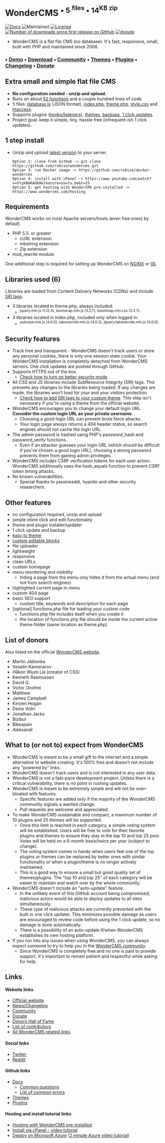 
# WonderCMS <sup> • 5 <sup>files</sup> • 14<sup>KB zip</sup></sup>

[![Docs](https://img.shields.io/readthedocs/pip/stable.svg?longCache=true&v=100)](https://github.com/robiso/wondercms/wiki#wondercms-documentation)
![Maintained](https://img.shields.io/maintenance/yes/2019.svg?longCache=true)
[![License](https://img.shields.io/github/license/mashape/apistatus.svg?longCache=true)](https://github.com/robiso/wondercms/blob/master/license)
[![Number of downloads since first release on GitHub](https://img.shields.io/github/downloads/robiso/wondercms/total.svg?label=downloads%20since%202017&longCache=true)](https://github.com/robiso/wondercms/releases)
[![donate](https://img.shields.io/badge/donate-PayPal-green.svg?longCache=true)](https://paypal.me/WonderCMS)

- WonderCMS is a flat file CMS (no database). It's fast, responsive, small, built with PHP and maintained since 2008.

### **• [Demo](https://www.wondercms.com/demo) • [Download](https://www.wondercms.com/latest) • [Community](https://www.wondercms.com/community) • [Themes](https://www.wondercms.com/themes) • [Plugins](https://www.wondercms.com/plugins) • [Changelog](https://www.wondercms.com/whatsnew) • [Donate](https://www.wondercms.com/donate)**

## Extra small and simple flat file CMS
  - **No configuration needed - unzip and upload.**
  - Runs on about [52 functions](https://github.com/robiso/wondercms/wiki/List-of-all-functions) and a couple hundred lines of code.
  - 5 files: [database.js](https://github.com/robiso/wondercms/wiki/Default-database.js#default-databasejs) (JSON format), [index.php](https://github.com/robiso/wondercms/blob/master/index.php), [theme.php](https://github.com/robiso/wondercms/blob/master/themes/default/theme.php), [style.css](https://github.com/robiso/wondercms/blob/master/themes/default/css/style.css) and [htaccess](https://github.com/robiso/wondercms/blob/master/.htaccess).
  - Supports plugins ([hooks/listeners](https://github.com/robiso/wondercms/wiki/List-of-hooks)), [themes](https://github.com/robiso/wondercms/wiki/Create-theme-in-8-easy-steps), [backups](https://github.com/robiso/wondercms/wiki/Backup-all-files), [1 click updates](https://github.com/robiso/wondercms/wiki/One-click-update).
  - Project goal: keep it simple, tiny, hassle free (infrequent-ish 1 click updates).

## 1 step install
- Unzip and upload [latest version](https://www.wondercms.com/latest) to your server.

      Option 2: clone from GitHub -> git clone https://github.com/robiso/wondercms.git
      Option 3: run Docker image -> https://github.com/robiso/docker-wondercms
      Option 4: install with cPanel -> https://www.youtube.com/watch?v=5tykBmKAUkA&feature=youtu.be&t=25
      Option 5: get hosting with WonderCMS pre-installed -> https://www.wondercms.com/hosting

## Requirements
WonderCMS works on most Apache servers/hosts (even free ones) by default.
- PHP 5.5. or greater
  - cURL extension
  - mbstring extension
  - Zip extension
- mod_rewrite module

One additional step is required for setting up WonderCMS on [NGINX](https://github.com/robiso/wondercms/wiki/NGINX-server-config) or [IIS](https://github.com/robiso/wondercms/wiki/IIS-server-config).


## Libraries used (6)
Libraries are loaded from Content Delivery Networks (CDNs) and include [SRI tags](https://github.com/robiso/wondercms/wiki/Add-SRI-tags-to-your-theme-libraries#3-steps-for-more-security).
- 3 libraries located in theme.php, always included:
  - <sup>jquery.min.js (1.12.4), bootstrap.min.js (3.3.7), bootstrap.min.css (3.3.7).</sup>
- 3 libraries located in index.php, included only when logged in:
  - <sup>autosize.min.js (4.0.0), taboverride.min.js (4.0.3), jquery.taboverride.min.js (4.0.0).</sup>

## Security features
- Track free and transparent - WonderCMS doesn't track users or store any personal cookies, there is only one session state cookie. Your WonderCMS installation is completely detached from WonderCMS servers. One click updates are pushed through GitHub.
- Supports HTTPS out of the box.
  - [Check how to turn on better security mode](https://github.com/robiso/wondercms/wiki/Better-security-mode-(HTTPS-and-other-features)).
- All CSS and JS libraries include SubResource Integrity (SRI) tags. This prevents any changes to the libraries being loaded. If any changes are made, the libraries won't load for your and your visitors protection.
  - [Check how to add SRI tags to your custom theme](https://github.com/robiso/wondercms/wiki/Add-SRI-tags-to-your-theme-libraries#sri-subresource-integrity---3-steps-for-more-security). This step isn't necessary if you're using a theme from the official website.
- WonderCMS encourages you to change your default login URL. **Consider the custom login URL as your private username**.
  - Choosing a good login URL can prevent brute force attacks.
  - Your login page always returns a 404 header status, so search engines should not cache the login URL.
- The admin password is hashed using PHP's password_hash and password_verify functions.
  - Even if an attacker guesses your login URL (which should be difficult if you've chosen a good login URL), choosing a strong password prevents them from gaining admin privileges.
- WonderCMS includes CSRF verification tokens for each user action. WonderCMS additionally uses the hash_equals function to prevent CSRF token timing attacks.
- No known vulnerabilities.
   - Special thanks to yassineaddi, hypnito and other security researchers.

## Other features
 - no configuration required, unzip and upload
 - simple inline click and edit functionality
 - theme and plugin installer/updater
 - 1 click update and backup
 - [easy to theme](https://github.com/robiso/wondercms/wiki/Create-theme-in-8-easy-steps)
 - [custom editable blocks](https://github.com/robiso/wondercms/wiki/Create-new-editable-areas-or-editable-blocks#difference-between-editable-blocks-and-editable-areas)
 - file uploader
 - lightweight
 - responsive
 - clean URLs
 - custom homepage
 - menu reordering and visibility
   - hiding a page from the menu only hides it from the actual menu (and not from search engines)
 - highlighted current page in menu
 - custom 404 page
 - basic SEO support
   - custom title, keywords and description for each page
 - [optional] functions.php file for loading your custom code
   - functions.php file includes itself when you create it
   - the location of functions.php file should be inside the current active theme folder (same location as theme.php)

## List of donors
Also listed on the official [WonderCMS website](https://www.wondercms.com/donors).
- Martin Jablonka
- Veselin Kamenarov
- Håkon Wium Lie (creator of CSS)
- Kenneth Rasmussen
- David G.
- Victor Onofrei
- Matthew
- James Campbell
- Kirsten Hogan
- Denis Volin
- Jonathan Jacks
- Bizibul
- Bikespain
- Aleksandr

## What to (or not to) expect from WonderCMS
- WonderCMS is meant to be a small gift to the internet and a simple alternative to website creating. It's 100% free and doesn't not include any "powered by" links.
- WonderCMS doesn't track users and is not interested in any user data.
- WonderCMS is not a fast-pace development project. Unless there is a critical vulnerability, there is no point in rushing updates.
- WonderCMS is meant to be extremely simple and will not be over-bloated with features.
  - Specific features are added only if the majority of the WonderCMS community signals a wanted change.
  - Pull requests are welcome and appreciated.
- To make WonderCMS sustainable and compact, a maximum number of 10 plugins and 25 themes will be supported.
  - Once this limit is reached in each category, a simple voting system will be established. Users will be free to vote for their favorite plugins and themes to ensure they stay in the top 10 and top 25 pool. Votes will be held on a 6-month basis/twice per year (subject to change).
  - The voting system comes in handy when users feel one of the top plugins or themes can be replaced by better ones with similar functionality or when a plugin/theme is no longer actively maintained.
  - This is a good way to ensure a small but good quality set of themes/plugins. The "top 10 and top 25" of each category will be easier to maintain and watch over by the whole community.
- WonderCMS doesn't include an "auto-update" feature.
  - In the unlikely event of this GitHub account being compromised, malicious actors would be able to deploy updates to all sites simultaneously.
  - These type of malicious attacks are currently prevented with the built in one click updater. This minimizes possible damage as users are encouraged to review code before using the 1 click update, so no damage is done automatically.
  -  There is a possibility of an auto-update if/when WonderCMS establishes its own hosting platform.
- If you run into any issues when using WonderCMS, you can always expect someone to *try* to help you in the [WonderCMS community](https://www.wondercms.com/community).
  - Since WonderCMS is completely free and no one is paid to provide support, it's important to remain patient and respectful while asking for help.

## Links
#### Website links
- [Official website](https://www.wondercms.com)
- [News/Changelog](https://www.wondercms.com/whatsnew)
- [Community](https://www.wondercms.com/community)
- [Donate](https://www.wondercms.com/donate)
- [Donors Hall of Fame](https://www.wondercms.com/donors)
- [List of contributors](https://www.wondercms.com/special-contributors)
- [All WonderCMS related links](https://www.wondercms.com/links)

#### Social links
- [Twitter](https://twitter.com/wondercms)
- [Reddit](https://reddit.com/r/WonderCMS)

#### Github links
- [Docs](https://github.com/robiso/wondercms/wiki#wondercms-documentation)
   - [Common questions](https://github.com/robiso/wondercms/wiki#common-questions--help)
   - [List of common errors](https://github.com/robiso/wondercms/wiki/List-of-common-errors#troubleshooting-common-errors)
- [Themes](https://github.com/robiso/wondercms-themes)
- [Plugins](https://github.com/robiso/wondercms-plugins)

#### Hosting and install tutorial links
- [Hosting with WonderCMS pre-installed](https://www.wondercms.com/hosting)
- [Install via cPanel - video tutorial](https://www.youtube.com/watch?v=5tykBmKAUkA&feature=youtu.be&t=25)
- [Deploy on Microsoft Azure](https://azure.microsoft.com/en-gb/try/app-service/web/wondercms/?Language=php&Step=template) ([2 minute Azure video tutorial](https://channel9.msdn.com/Blogs/Open/A-PHP-CMS-in-the-cloud-no-signup-needed-in-2-minutes))</sup>
